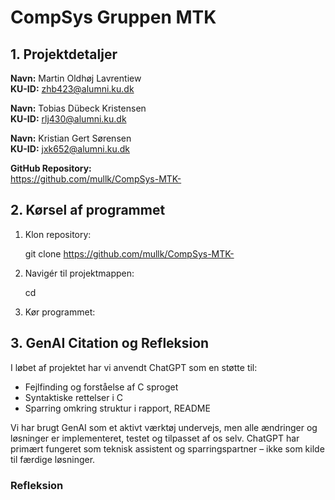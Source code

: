 # CompSys Gruppen MTK

## 1. Projektdetaljer

**Navn:** Martin Oldhøj Lavrentiew  
**KU-ID:** zhb423@alumni.ku.dk

**Navn:** Tobias Dübeck Kristensen  
**KU-ID:** rlj430@alumni.ku.dk

**Navn:** Kristian Gert Sørensen  
**KU-ID:** jxk652@alumni.ku.dk

**GitHub Repository:**  
https://github.com/mullk/CompSys-MTK-

## 2. Kørsel af programmet

1. Klon repository:

   git clone https://github.com/mullk/CompSys-MTK-


2. Navigér til projektmappen:

   cd 


3. Kør programmet:




## 3. GenAI Citation og Refleksion

I løbet af projektet har vi anvendt ChatGPT som en støtte til:

- Fejlfinding og forståelse af C sproget
- Syntaktiske rettelser i C
- Sparring omkring struktur i rapport, README

Vi har brugt GenAI som et aktivt værktøj undervejs, men alle ændringer og løsninger er implementeret, testet og tilpasset af os selv. ChatGPT har primært fungeret som teknisk assistent og sparringspartner – ikke som kilde til færdige løsninger.

### Refleksion

